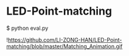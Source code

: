 # LED-Point-matching

$ python eval.py

!https://github.com/LI-ZONG-HAN/LED-Point-matching/blob/master/Matching_Animation.gif
